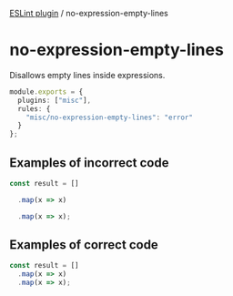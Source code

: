 [ESLint plugin](https://ilyub.github.io/eslint-plugin-misc/) / no-expression-empty-lines

# no-expression-empty-lines

Disallows empty lines inside expressions.

```ts
module.exports = {
  plugins: ["misc"],
  rules: {
    "misc/no-expression-empty-lines": "error"
  }
};
```

## Examples of incorrect code

```ts
const result = []

  .map(x => x)

  .map(x => x);
```

## Examples of correct code

```ts
const result = []
  .map(x => x)
  .map(x => x);
```